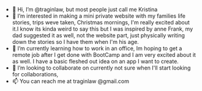 - 👋 Hi, I’m @traginlaw, but most people just call me Kristina
- 👀 I’m interested in making a mini private website with my families life stories, trips weve taken, Christmas mornings, I'm really excited about it.I know its kinda weird to say this but I was inspired by anne Frank, my dad suggested it as well, not the website part, just physically writing down the stories so I have them when I'm his age. 
- 🌱 I’m currently learning how to work in an office, Im hoping to get a remote job after I get done with BootCamp and I am very excited about it as well. I have a basic fleshed out idea on an app I want to create.
- 💞️ I’m looking to collaborate on currently not sure when I'll start looking for collaborations, 
- 📫  You can reach me at traginlaw @gmail.com


<!---
traginlaw/traginlaw is a ✨ special ✨ repository because its `README.md` (this file) appears on your GitHub profile.
You can click the Preview link to take a look at your changes.
--->
